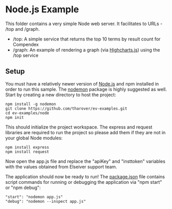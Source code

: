 # Node.js Example
This folder contains a very simple Node web server.  It facilitates to URLs - /top and /graph.

- /top: A simple service that returns the top 10 terms by result count for Compendex
- /graph:  An example of rendering a graph (via [Highcharts.js](https://www.highcharts.com/demo/pie-basic)) using the /top service

## Setup
You must have a relatively newer version of [Node.js](https://nodejs.org/) and npm installed in order to run this sample.  The [nodemon](https://www.npmjs.com/package/nodemon) package is highly suggested as well.  Start by creating a new directory to host the project:

```
npm install -g nodemon 
git clone https://github.com/tharover/ev-examples.git
cd ev-examples/node
npm init
```

This should initialize the project workspace.  The express and request libraries are required to run the project so please add them if they are not in your global Node modules:

```
npm install express
npm install request
```
Now open the app.js file and replace the "apiKey" and "insttoken" variables with the values obtained from Elseiver support team.  

The application should now be ready to run!  The [package.json](package.json) file contains script commands for running or debugging the application via "npm start" or "npm debug":

```
"start": "nodemon app.js"
"debug": "nodemon --inspect app.js"
```

